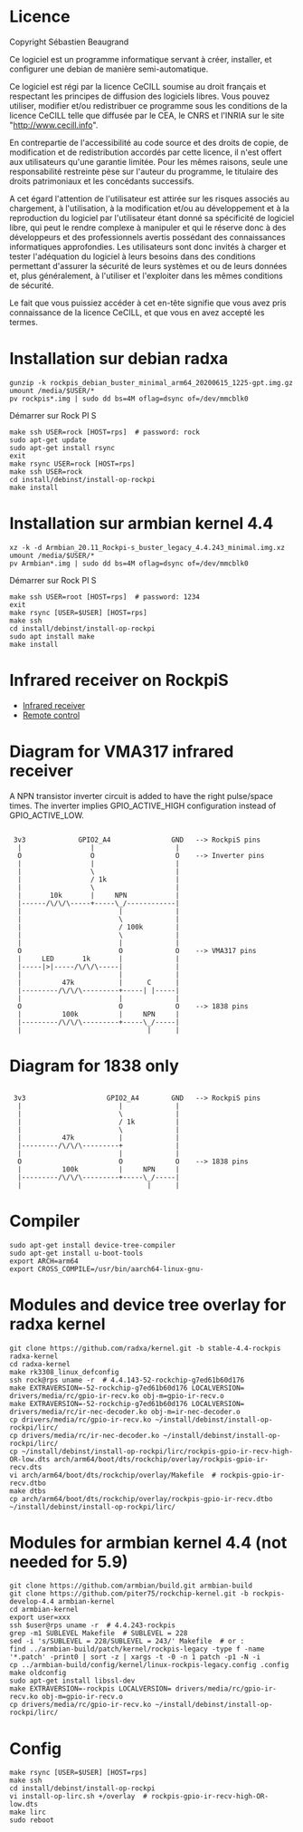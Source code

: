# Licence

Copyright Sébastien Beaugrand

Ce logiciel est un programme informatique servant à créer, installer, et
configurer une debian de manière semi-automatique.

Ce logiciel est régi par la licence CeCILL soumise au droit français et
respectant les principes de diffusion des logiciels libres. Vous pouvez
utiliser, modifier et/ou redistribuer ce programme sous les conditions
de la licence CeCILL telle que diffusée par le CEA, le CNRS et l'INRIA
sur le site "http://www.cecill.info".

En contrepartie de l'accessibilité au code source et des droits de copie,
de modification et de redistribution accordés par cette licence, il n'est
offert aux utilisateurs qu'une garantie limitée.  Pour les mêmes raisons,
seule une responsabilité restreinte pèse sur l'auteur du programme,  le
titulaire des droits patrimoniaux et les concédants successifs.

A cet égard  l'attention de l'utilisateur est attirée sur les risques
associés au chargement,  à l'utilisation,  à la modification et/ou au
développement et à la reproduction du logiciel par l'utilisateur étant
donné sa spécificité de logiciel libre, qui peut le rendre complexe à
manipuler et qui le réserve donc à des développeurs et des professionnels
avertis possédant  des  connaissances  informatiques approfondies.  Les
utilisateurs sont donc invités à charger  et  tester  l'adéquation  du
logiciel à leurs besoins dans des conditions permettant d'assurer la
sécurité de leurs systèmes et ou de leurs données et, plus généralement,
à l'utiliser et l'exploiter dans les mêmes conditions de sécurité.

Le fait que vous puissiez accéder à cet en-tête signifie que vous avez
pris connaissance de la licence CeCILL, et que vous en avez accepté les
termes.

# Installation sur debian radxa
```
gunzip -k rockpis_debian_buster_minimal_arm64_20200615_1225-gpt.img.gz
umount /media/$USER/*
pv rockpis*.img | sudo dd bs=4M oflag=dsync of=/dev/mmcblk0
```
Démarrer sur Rock PI S
```
make ssh USER=rock [HOST=rps]  # password: rock
sudo apt-get update
sudo apt-get install rsync
exit
make rsync USER=rock [HOST=rps]
make ssh USER=rock
cd install/debinst/install-op-rockpi
make install
```

# Installation sur armbian kernel 4.4
```
xz -k -d Armbian_20.11_Rockpi-s_buster_legacy_4.4.243_minimal.img.xz
umount /media/$USER/*
pv Armbian*.img | sudo dd bs=4M oflag=dsync of=/dev/mmcblk0
```
Démarrer sur Rock PI S
```
make ssh USER=root [HOST=rps]  # password: 1234
exit
make rsync [USER=$USER] [HOST=rps]
make ssh
cd install/debinst/install-op-rockpi
sudo apt install make
make install
```

# Infrared receiver on RockpiS

* [Infrared receiver](https://www.velleman.eu/products/view/?id=435548)
* [Remote control](https://joy-it.net/en/products/SBC-IRC01)

# Diagram for VMA317 infrared receiver

A NPN transistor inverter circuit is added to have the right pulse/space times.
The inverter implies GPIO_ACTIVE_HIGH configuration instead of GPIO_ACTIVE_LOW.
```
```
```
 3v3             GPIO2_A4               GND   --> RockpiS pins
  |                 |                    |
  O                 O                    O    --> Inverter pins
  |                 |                    |
  |                 \                    |
  |                 / 1k                 |
  |                 \                    |
  |       10k       |     NPN            |
  |------/\/\/\-----+-----\_/------------|
  |                        |             |
  |                        \             |
  |                        / 100k        |
  |                        \             |
  |                        |             |
  O                        O             O    --> VMA317 pins
  |     LED       1k       |             |
  |-----|>|-----/\/\/\-----|             |
  |                        |             |
  |          47k           |      C      |
  |---------/\/\/\---------+-----| |-----|
  |                        |             |
  O                        O             O    --> 1838 pins
  |          100k          |     NPN     |
  |---------/\/\/\---------+-----\_/-----|
  |                               |      |
```

# Diagram for 1838 only
```
```
```
 3v3                    GPIO2_A4        GND   --> RockpiS pins
  |                        |             |
  |                        \             |
  |                        / 1k          |
  |                        \             |
  |          47k           |             |
  |---------/\/\/\---------+             |
  |                        |             |
  O                        O             O    --> 1838 pins
  |          100k          |     NPN     |
  |---------/\/\/\---------+-----\_/-----|
  |                               |      |
```

# Compiler
```
sudo apt-get install device-tree-compiler
sudo apt-get install u-boot-tools
export ARCH=arm64
export CROSS_COMPILE=/usr/bin/aarch64-linux-gnu-
```

# Modules and device tree overlay for radxa kernel
```
git clone https://github.com/radxa/kernel.git -b stable-4.4-rockpis radxa-kernel
cd radxa-kernel
make rk3308_linux_defconfig
ssh rock@rps uname -r  # 4.4.143-52-rockchip-g7ed61b60d176
make EXTRAVERSION=-52-rockchip-g7ed61b60d176 LOCALVERSION= drivers/media/rc/gpio-ir-recv.ko obj-m=gpio-ir-recv.o
make EXTRAVERSION=-52-rockchip-g7ed61b60d176 LOCALVERSION= drivers/media/rc/ir-nec-decoder.ko obj-m=ir-nec-decoder.o
cp drivers/media/rc/gpio-ir-recv.ko ~/install/debinst/install-op-rockpi/lirc/
cp drivers/media/rc/ir-nec-decoder.ko ~/install/debinst/install-op-rockpi/lirc/
cp ~/install/debinst/install-op-rockpi/lirc/rockpis-gpio-ir-recv-high-OR-low.dts arch/arm64/boot/dts/rockchip/overlay/rockpis-gpio-ir-recv.dts
vi arch/arm64/boot/dts/rockchip/overlay/Makefile  # rockpis-gpio-ir-recv.dtbo
make dtbs
cp arch/arm64/boot/dts/rockchip/overlay/rockpis-gpio-ir-recv.dtbo ~/install/debinst/install-op-rockpi/lirc/
```

# Modules for armbian kernel 4.4 (not needed for 5.9)
```
git clone https://github.com/armbian/build.git armbian-build
git clone https://github.com/piter75/rockchip-kernel.git -b rockpis-develop-4.4 armbian-kernel
cd armbian-kernel
export user=xxx
ssh $user@rps uname -r  # 4.4.243-rockpis
grep -m1 SUBLEVEL Makefile  # SUBLEVEL = 228
sed -i 's/SUBLEVEL = 228/SUBLEVEL = 243/' Makefile  # or :
find ../armbian-build/patch/kernel/rockpis-legacy -type f -name '*.patch' -print0 | sort -z | xargs -t -0 -n 1 patch -p1 -N -i
cp ../armbian-build/config/kernel/linux-rockpis-legacy.config .config
make oldconfig
sudo apt-get install libssl-dev
make EXTRAVERSION=-rockpis LOCALVERSION= drivers/media/rc/gpio-ir-recv.ko obj-m=gpio-ir-recv.o
cp drivers/media/rc/gpio-ir-recv.ko ~/install/debinst/install-op-rockpi/lirc/
```

# Config
```
make rsync [USER=$USER] [HOST=rps]
make ssh
cd install/debinst/install-op-rockpi
vi install-op-lirc.sh +/overlay  # rockpis-gpio-ir-recv-high-OR-low.dts
make lirc
sudo reboot
```
